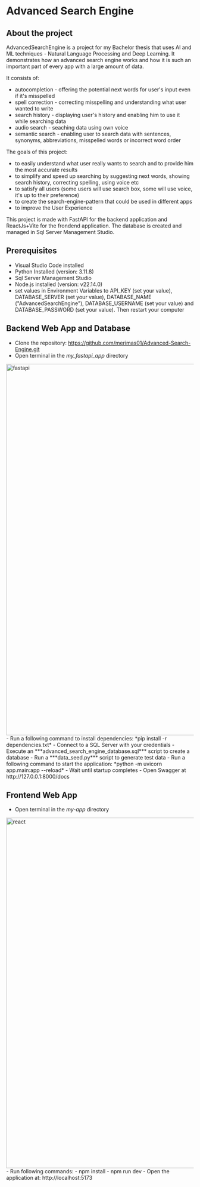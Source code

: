 # Advanced Search Engine

## About the project

AdvancedSearchEngine is a project for my Bachelor thesis that uses AI and ML techniques - Natural Language Processing and Deep Learning. It demonstrates how an advanced search engine works and how it is such an important part of every app with a large amount of data. 

It consists of:
- autocompletion  - offering the potential next words for user's input even if it's misspelled
- spell correction - correcting misspelling and understanding what user wanted to write
- search history - displaying user's history and enabling him to use it while searching data
- audio search - seaching data using own voice 
- semantic search - enabling user to search data with sentences, synonyms, abbreviations, misspelled words or incorrect word order

The goals of this project:
- to easily understand what user really wants to search and to provide him the most accurate results 
- to simplify and speed up searching by suggesting next words, showing search history, correcting spelling, using voice etc
- to satisfy all users (some users will use search box, some will use voice, it's up to their preference)
- to create the search-engine-pattern that could be used in different apps
- to improve the User Experience

This project is made with FastAPI for the backend application and ReactJs+Vite for the frondend application. 
The database is created and managed in Sql Server Management Studio. 

## Prerequisites

- Visual Studio Code installed
- Python Installed (version: 3.11.8)
- Sql Server Management Studio
- Node.js installed (version: v22.14.0)
- set values in Environment Variables to API_KEY (set your value), DATABASE_SERVER (set your value), DATABASE_NAME ("AdvancedSearchEngine"), DATABASE_USERNAME (set your value) and DATABASE_PASSWORD (set your value). Then restart your computer

## Backend Web App and Database

- Clone the repository: https://github.com/merimas01/Advanced-Search-Engine.git 
- Open terminal in the *my_fastapi_app* directory 
<img width="1497" height="995" alt="fastapi" src="https://github.com/user-attachments/assets/02d10ac9-4472-4828-b60b-6a5450b6d074" />
- Run a following command to install dependencies: *pip install -r dependencies.txt*
- Connect to a SQL Server with your credentials
- Execute an ***advanced_search_engine_database.sql*** script to create a database
- Run a ***data_seed.py*** script to generate test data 
- Run a following command to start the application:  *python -m uvicorn app.main:app --reload*
- Wait until startup completes
- Open Swagger at http://127.0.0.1:8000/docs

## Frontend Web App

- Open terminal in the *my-app* directory
<img width="1497" height="939" alt="react" src="https://github.com/user-attachments/assets/68a226d3-9b0f-4779-8523-99df15458052" />
- Run following commands:
  - npm install
  - npm run dev
- Open the application at: http://localhost:5173


